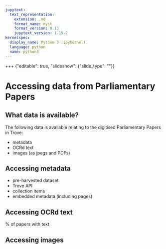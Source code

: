 ```yaml
---
jupytext:
  text_representation:
    extension: .md
    format_name: myst
    format_version: 0.13
    jupytext_version: 1.15.2
kernelspec:
  display_name: Python 3 (ipykernel)
  language: python
  name: python3
---
```


+++ {"editable": true, "slideshow": {"slide_type": ""}}

# Accessing data from Parliamentary Papers

## What data is available?

The following data is available relating to the digitised Parliamentary Papers in Trove:

- metadata
- OCRd text
- images (as jpegs and PDFs)

## Accessing metadata

- pre-harvested dataset
- Trove API
- collection items
- embedded metadata (including pages)

## Accessing OCRd text

% of papers with text

## Accessing images
